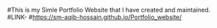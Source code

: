 #This is my Simle Portfolio Website that I have created and maintained.
#LINK-
#https://sm-aqib-hossain.github.io/Portfolio_website/
